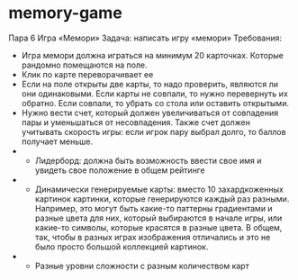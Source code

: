 # memory-game
Пара 6
Игра «Мемори»
Задача: написать игру «мемори»
Требования:
- Игра мемори должна играться на минимум 20 карточках. Которые рандомно помещаются на поле. 
- Клик по карте переворачивает ее
- Если на поле открыты две карты, то надо проверить, являются ли они одинаковыми. Если карты не совпали, то нужно перевернуть их обратно. Если совпали, то убрать со стола или оставить открытыми. 
- Нужно вести счет, который должен увеличиваться от совпадения пары и уменьшаться от несовпадения. Также счет должен учитывать скорость игры: если игрок пару выбрал долго, то баллов получает меньше. 
- * Лидерборд: должна быть возможность ввести свое имя и увидеть свое положение в общем рейтинге
- * Динамически генерируемые карты: вместо 10 захардкоженных картинок картинки, которые генерируются каждый раз разными. Например, это могут быть какие-то паттерны градиентами и разные цвета для них, который выбираются в начале игры, или какие-то символы, которые красятся в разные цвета. В общем, так, чтобы в разных играх изображения отличались и это не было просто большой коллекцией картинок.
- * Разные уровни сложности с разным количеством карт
